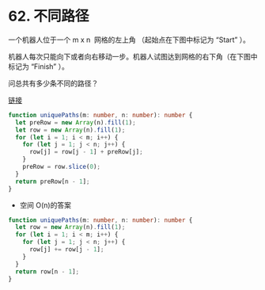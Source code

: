 # 62. 不同路径

一个机器人位于一个 m x n  网格的左上角 （起始点在下图中标记为 “Start” ）。

机器人每次只能向下或者向右移动一步。机器人试图达到网格的右下角（在下图中标记为 “Finish” ）。

问总共有多少条不同的路径？

[链接](https://leetcode-cn.com/problems/unique-paths)

```ts
function uniquePaths(m: number, n: number): number {
  let preRow = new Array(n).fill(1);
  let row = new Array(n).fill(1);
  for (let i = 1; i < m; i++) {
    for (let j = 1; j < n; j++) {
      row[j] = row[j - 1] + preRow[j];
    }
    preRow = row.slice(0);
  }
  return preRow[n - 1];
}
```

- 空间 O(n)的答案

```ts
function uniquePaths(m: number, n: number): number {
  let row = new Array(n).fill(1);
  for (let i = 1; i < m; i++) {
    for (let j = 1; j < n; j++) {
      row[j] += row[j - 1];
    }
  }
  return row[n - 1];
}
```
